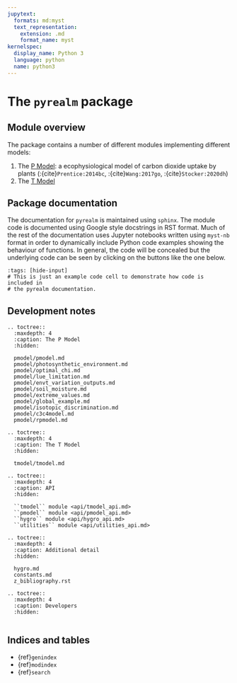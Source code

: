 ```yaml
---
jupytext:
  formats: md:myst
  text_representation:
    extension: .md
    format_name: myst
kernelspec:
  display_name: Python 3
  language: python
  name: python3
---
```


# The `pyrealm` package

## Module overview

The package contains a number of different modules implementing different models:

1. The [P Model](pmodel/pmodel): a ecophysiological model of carbon dioxide
   uptake by plants (:{cite}`Prentice:2014bc`, :{cite}`Wang:2017go`, :{cite}`Stocker:2020dh`)
2. The [T Model](tmodel/tmodel)

## Package documentation

The documentation for `pyrealm` is maintained using `sphinx`. The module code is
documented using Google style docstrings in RST format. Much of the rest of the
documentation uses Jupyter notebooks written using `myst-nb` format in order to
dynamically include Python code examples showing the behaviour of functions. In
general, the code will be concealed but the underlying code can be seen by
clicking on the buttons like the one below.

```{code-cell} python
:tags: [hide-input]
# This is just an example code cell to demonstrate how code is included in 
# the pyrealm documentation.
```

## Development notes

```{eval-rst}
.. toctree::
  :maxdepth: 4
  :caption: The P Model
  :hidden:

  pmodel/pmodel.md
  pmodel/photosynthetic_environment.md
  pmodel/optimal_chi.md
  pmodel/lue_limitation.md
  pmodel/envt_variation_outputs.md
  pmodel/soil_moisture.md
  pmodel/extreme_values.md
  pmodel/global_example.md
  pmodel/isotopic_discrimination.md
  pmodel/c3c4model.md
  pmodel/rpmodel.md
```

```{eval-rst}
.. toctree::
  :maxdepth: 4
  :caption: The T Model
  :hidden:
  
  tmodel/tmodel.md
```

```{eval-rst}
.. toctree::
  :maxdepth: 4
  :caption: API
  :hidden:
  
  ``tmodel`` module <api/tmodel_api.md>
  ``pmodel`` module <api/pmodel_api.md>
  ``hygro`` module <api/hygro_api.md>
  ``utilities`` module <api/utilities_api.md>
```

```{eval-rst}
.. toctree::
  :maxdepth: 4
  :caption: Additional detail
  :hidden:
  
  hygro.md
  constants.md
  z_bibliography.rst
```

```{eval-rst}
.. toctree::
  :maxdepth: 4
  :caption: Developers
  :hidden:


```

## Indices and tables

* {ref}`genindex`
* {ref}`modindex`
* {ref}`search`
